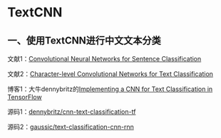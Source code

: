 # TextCNN

## 一、使用TextCNN进行中文文本分类

文献1：[Convolutional Neural Networks for Sentence Classification](https://arxiv.org/abs/1408.5882)

文献2：[Character-level Convolutional Networks for Text Classification](https://arxiv.org/abs/1509.01626)

博客1：大牛dennybritz的[Implementing a CNN for Text Classification in TensorFlow](http://www.wildml.com/2015/12/implementing-a-cnn-for-text-classification-in-tensorflow/)

源码1：[dennybritz/cnn-text-classification-tf](https://github.com/dennybritz/cnn-text-classification-tf)

源码2：[gaussic/text-classification-cnn-rnn](https://github.com/gaussic/text-classification-cnn-rnn)
